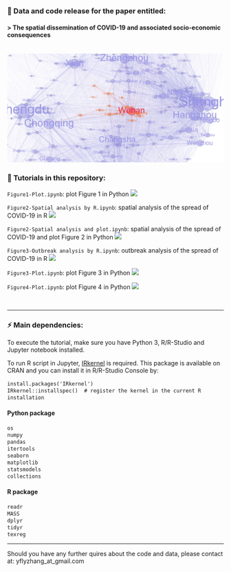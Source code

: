 ### 📝 Data and code release for the paper entitled: 
#### > The spatial dissemination of COVID-19 and associated socio-economic consequences
<br/>

<img src="human_mobility_network.jpg" alt="Your image title" width="650"/>



<br/>

### 🚀 Tutorials in this repository:

`Figure1-Plot.ipynb`: plot Figure 1 in Python
<img src="https://img.shields.io/badge/python-3670A0?style=for-the-badge&logo=python&logoColor=ffdd54" height="15"/>

`Figure2-Spatial analysis by R.ipynb`: spatial analysis of the spread of COVID-19 in R
<img src="https://img.shields.io/badge/r-%23276DC3.svg?style=for-the-badge&logo=r&logoColor=white" height="17.5"/>

`Figure2-Spatial analysis and plot.ipynb`: spatial analysis of the spread of COVID-19 and plot Figure 2 in Python
<img src="https://img.shields.io/badge/python-3670A0?style=for-the-badge&logo=python&logoColor=ffdd54" height="15"/>

`Figure3-Outbreak analysis by R.ipynb`: outbreak analysis of the spread of COVID-19 in R
<img src="https://img.shields.io/badge/r-%23276DC3.svg?style=for-the-badge&logo=r&logoColor=white" height="17.5"/>

`Figure3-Plot.ipynb`: plot Figure 3 in Python
<img src="https://img.shields.io/badge/python-3670A0?style=for-the-badge&logo=python&logoColor=ffdd54" height="15"/>

`Figure4-Plot.ipynb`: plot Figure 4 in Python
<img src="https://img.shields.io/badge/python-3670A0?style=for-the-badge&logo=python&logoColor=ffdd54" height="15"/>

<br/>

---
### ⚡ Main dependencies:

To execute the tutorial, make sure you have Python 3, R/R-Studio and Jupyter notebook installed.

To run R script in Jupyter, [IRkernel](https://github.com/IRkernel/IRkernel) is required. This package is available on CRAN and you can install it in R/R-Studio Console by:
```
install.packages('IRkernel')
IRkernel::installspec()  # register the kernel in the current R installation
```

#### Python package
  ```
  os
  numpy
  pandas
  itertools
  seaborn
  matplotlib
  statsmodels
  collections
  ```

#### R package
  ```
  readr
  MASS
  dplyr
  tidyr
  texreg
  ```



---

Should you have any further quires about the code and data, please contact at: yflyzhang_at_gmail.com
